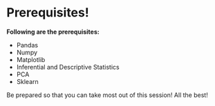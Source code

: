 # Prerequisites!

**Following are the prerequisites:**

   - Pandas
   - Numpy
   - Matplotlib
   - Inferential and Descriptive Statistics
   - PCA
   - Sklearn

Be prepared so that you can take most out of this session!
All the best!
